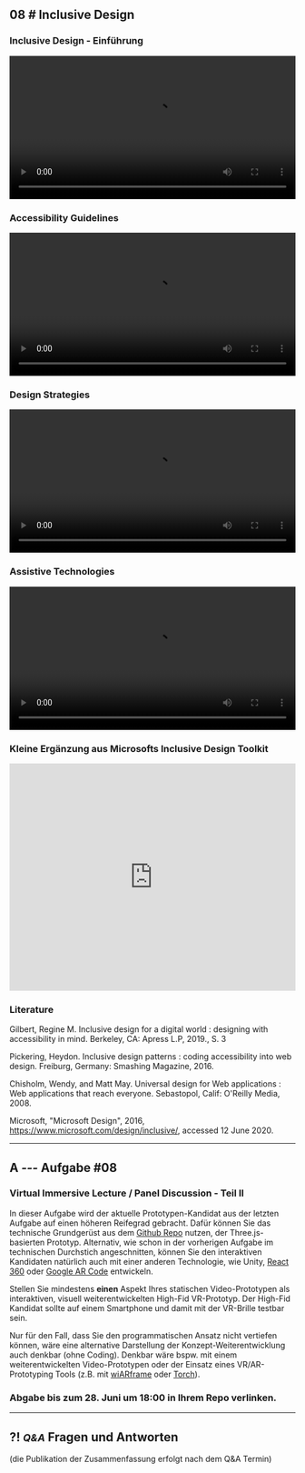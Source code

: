 ## **08 _#_** Inclusive Design

### Inclusive Design - Einführung
<video controls width="100%"> 
    <source src="https://lehre.gabriel-rausch.de/HFU/IFD_SoSe20/L08/L08_01_Inclusive_Design.mp4" type="video/mp4"> 
    <a href="https://lehre.gabriel-rausch.de/HFU/IFD_SoSe20/L08/L08_01_Inclusive_Design.mp4">Zum Video</a>
</video>

### Accessibility Guidelines
<video controls width="100%"> 
    <source src="https://lehre.gabriel-rausch.de/HFU/IFD_SoSe20/L08/L08_02_Accessibility_Guidelines.mp4" type="video/mp4"> 
    <a href="https://lehre.gabriel-rausch.de/HFU/IFD_SoSe20/L08/L08_02_Accessibility_Guidelines.mp4">Zum Video</a>
</video>

### Design Strategies
<video controls width="100%"> 
    <source src="https://lehre.gabriel-rausch.de/HFU/IFD_SoSe20/L08/L08_03_Design_Strategies.mp4" type="video/mp4"> 
    <a href="https://lehre.gabriel-rausch.de/HFU/IFD_SoSe20/L08/L08_03_Design_Strategies.mp4">Zum Video</a>
</video>

### Assistive Technologies
<video controls width="100%"> 
    <source src="https://lehre.gabriel-rausch.de/HFU/IFD_SoSe20/L08/L08_04_Assistive_Technologies.mp4" type="video/mp4"> 
    <a href="https://lehre.gabriel-rausch.de/HFU/IFD_SoSe20/L08/L08_04_Assistive_Technologies.mp4">Zum Video</a>
</video>

### Kleine Ergänzung aus Microsofts Inclusive Design Toolkit
<iframe src="https://www.youtube.com/embed/1S-RH6EpmH0" width="100%" height="400px" style="border:none" frameborder="0" allow="accelerometer; autoplay; encrypted-media; gyroscope; picture-in-picture" allowfullscreen></iframe>


### Literature

Gilbert, Regine M. Inclusive design for a digital world : designing with accessibility in mind. Berkeley, CA: Apress L.P, 2019., S. 3

Pickering, Heydon. Inclusive design patterns : coding accessibility into web design. Freiburg, Germany: Smashing Magazine, 2016.

Chisholm, Wendy, and Matt May. Universal design for Web applications : Web applications that reach everyone. Sebastopol, Calif: O'Reilly Media, 2008.

Microsoft, "Microsoft Design", 2016, https://www.microsoft.com/design/inclusive/, accessed 12 June 2020.



---


## **A _---_** Aufgabe #08
### Virtual Immersive Lecture / Panel Discussion - Teil II

In dieser Aufgabe wird der aktuelle Prototypen-Kandidat aus der letzten Aufgabe auf einen höheren Reifegrad gebracht. Dafür können Sie das technische Grundgerüst aus dem [Github Repo](https://github.com/gabriel-rausch/IFD-SoSe20/tree/master/L07/task_material) nutzen, der Three.js-basierten Prototyp. Alternativ, wie schon in der vorherigen Aufgabe im technischen Durchstich angeschnitten, können Sie den interaktiven Kandidaten natürlich auch mit einer anderen Technologie, wie Unity, [React 360](https://facebook.github.io/react-360/) oder [Google AR Code](https://developers.google.com/ar) entwickeln.

Stellen Sie mindestens **einen** Aspekt Ihres statischen Video-Prototypen als interaktiven, visuell weiterentwickelten High-Fid VR-Prototyp. Der High-Fid Kandidat sollte auf einem Smartphone und damit mit der VR-Brille testbar sein.

Nur für den Fall, dass Sie den programmatischen Ansatz nicht vertiefen können, wäre eine alternative Darstellung der Konzept-Weiterentwicklung auch denkbar (ohne Coding). Denkbar wäre bspw. mit einem weiterentwickelten Video-Prototypen oder der Einsatz eines VR/AR-Prototyping Tools (z.B. mit [wiARframe](https://app.wiarframe.com) oder [Torch](https://www.torch.app)).



### Abgabe bis zum 28. Juni um 18:00 in Ihrem Repo verlinken.


---


## **?! _<small>Q&A</small>_** Fragen und Antworten
(die Publikation der Zusammenfassung erfolgt nach dem Q&A Termin)